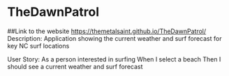 # TheDawnPatrol
##Link to the website
https://themetalsaint.github.io/TheDawnPatrol/
Description:
Application showing the current weather and surf forecast for key NC surf locations

User Story:
As a person interested in surfing
When I select a beach
Then I should see a current weather and surf forecast



